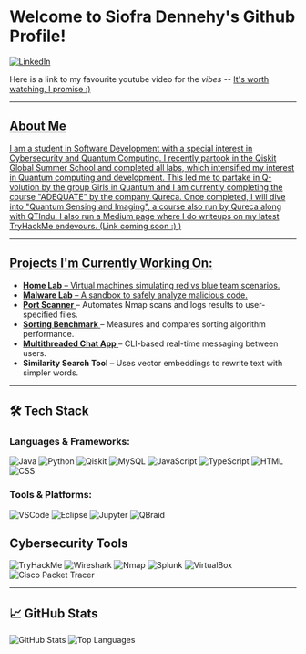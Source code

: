 # **Welcome to Siofra Dennehy's Github Profile!** </br>
[![LinkedIn](https://img.shields.io/badge/LinkedIn-Profile-blue?style=flat&logo=linkedin)](https://www.linkedin.com/in/siofra-dennehy/)


Here is a link to my favourite youtube video for the *vibes* -- <a href = "https://www.youtube.com/watch?v=qs_-emj1qR4"> It's worth watching, I promise :)

---

## About Me </br>
I am a student in Software Development with a special interest in Cybersecurity and Quantum Computing. I recently partook in the Qiskit Global Summer School and completed all labs, which intensified my interest in Quantum computing and development. This led me to partake in Q-volution by the group Girls in Quantum and I am currently completing the course "ADEQUATE" by the company Qureca. Once completed, I will dive into "Quantum Sensing and Imaging", a course also run by Qureca along with QTIndu. I also run a Medium page where I do writeups on my latest TryHackMe endevours. (Link coming soon :) )

---

## Projects I'm Currently Working On:

- **Home Lab** – Virtual machines simulating red vs blue team scenarios.
- **Malware Lab** – A sandbox to safely analyze malicious code.
- <a href="https://github.com/SiofraDennehy/Automated_Port_Scanner">**Port Scanner**  </a> – Automates Nmap scans and logs results to user-specified files.
- <a href="https://github.com/SiofraDennehy/Sorting-Algorithm-Benchmarking"> **Sorting Benchmark** <a/> – Measures and compares sorting algorithm performance.
- <a href="https://github.com/SiofraDennehy/Terminal-Chat-App"> **Multithreaded Chat App** </a> – CLI-based real-time messaging between users.
- **Similarity Search Tool** – Uses vector embeddings to rewrite text with simpler words.

---

## 🛠️ Tech Stack

### Languages & Frameworks:
![Java](https://img.shields.io/badge/Java-007396?style=for-the-badge&logo=java&logoColor=white)
![Python](https://img.shields.io/badge/Python-3670A0?style=for-the-badge&logo=python&logoColor=ffdd54)
![Qiskit](https://img.shields.io/badge/Qiskit-6929C4?style=for-the-badge&logo=ibm&logoColor=white)
![MySQL](https://img.shields.io/badge/MySQL-4479A1?style=for-the-badge&logo=mysql&logoColor=white)
![JavaScript](https://img.shields.io/badge/JavaScript-F7DF1E?style=for-the-badge&logo=javascript&logoColor=black)
![TypeScript](https://img.shields.io/badge/TypeScript-007ACC?style=for-the-badge&logo=typescript&logoColor=white)
![HTML](https://img.shields.io/badge/HTML5-E34F26?style=for-the-badge&logo=html5&logoColor=white)
![CSS](https://img.shields.io/badge/CSS3-1572B6?style=for-the-badge&logo=css&logoColor=white)

### Tools & Platforms:
![VSCode](https://img.shields.io/badge/VS%20Code-007ACC?style=for-the-badge&logo=visual-studio-code&logoColor=white)
![Eclipse](https://img.shields.io/badge/Eclipse-2C2255?style=for-the-badge&logo=eclipse&logoColor=white)
![Jupyter](https://img.shields.io/badge/Jupyter-F37626?style=for-the-badge&logo=jupyter&logoColor=white)
![QBraid](https://img.shields.io/badge/QBraid-9D4EDD?style=for-the-badge&logo=quantconnect&logoColor=white)

## Cybersecurity Tools

![TryHackMe](https://img.shields.io/badge/TryHackMe-212C42?style=for-the-badge&logo=tryhackme&logoColor=white)
![Wireshark](https://img.shields.io/badge/Wireshark-1679A7?style=for-the-badge&logo=wireshark&logoColor=white)
![Nmap](https://img.shields.io/badge/Nmap-4682B4?style=for-the-badge)
![Splunk](https://img.shields.io/badge/Splunk-000000?style=for-the-badge&logo=splunk&logoColor=white)
![VirtualBox](https://img.shields.io/badge/VirtualBox-183A61?style=for-the-badge&logo=virtualbox&logoColor=white)
![Cisco Packet Tracer](https://img.shields.io/badge/Cisco_Packet_Tracer-0A66C2?style=for-the-badge&logo=cisco&logoColor=white)

---


## 📈 GitHub Stats

![GitHub Stats](https://github-readme-stats.vercel.app/api?username=siofradennehy&show_icons=true&theme=radical)
![Top Languages](https://github-readme-stats.vercel.app/api/top-langs/?username=siofradennehy&layout=compact&theme=radical)






  


